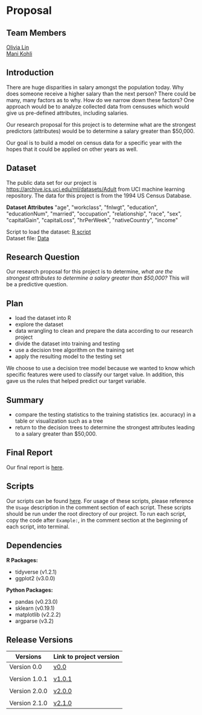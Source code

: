 # Proposal

## Team Members

[Olivia Lin](https://github.com/olivia-lin) <br>
[Mani Kohli](https://github.com/ksm45)


## Introduction
There are huge disparities in salary amongst the population today. Why does someone receive a higher salary than the next person? There could be many, many factors as to why.  How do we narrow down these factors?  One approach would be to analyze collected data from censuses which would give us pre-defined attributes, including salaries. 

Our research proposal for this project is to determine what are the strongest predictors (attributes) would be to determine a salary greater than $50,000.  

Our goal is to build a model on census data for a specific year with the hopes that it could be applied on other years as well.

## Dataset
The public data set for our project is https://archive.ics.uci.edu/ml/datasets/Adult from UCI machine learning repository. The data for this project is from the 1994 US Census Database. 

**Dataset Attributes**
"age", "workclass", "fnlwgt", "education", "educationNum", "married", "occupation", "relationship", "race",  "sex", "capitalGain", "capitalLoss", "hrPerWeek", "nativeCountry", "income"

Script to load the dataset: [R script](hhttps://github.com/UBC-MDS/DSCI_522_Income_Prediction/tree/master/src)  
Dataset file: [Data](https://github.com/UBC-MDS/DSCI_522_Income_Prediction/tree/master/data)  

## Research Question
Our research proposal for this project is to determine, *what are the strongest attributes to determine a salary greater than $50,000?* This will be a predictive question.

## Plan
- load the dataset into R 
- explore the dataset
- data wrangling to clean and prepare the data according to our research project
- divide the dataset into training and testing
- use a decision tree algorithm on the training set
- apply the resulting model to the testing set

We choose to use a decision tree model because we wanted to know which specific features were used to classify our target value. In addition, this gave us the rules that helped predict our target variable.

## Summary
- compare the testing statistics to the training statistics (ex. accuracy) in a table or visualization such as a tree
- return to the decision trees to determine the strongest attributes leading to a salary greater than $50,000.  

## Final Report
Our final report is [here](https://github.com/UBC-MDS/DSCI_522_Income_Prediction/blob/master/doc/final_report.md).

## Scripts
Our scripts can be found [here](https://github.com/UBC-MDS/DSCI_522_Income_Prediction/tree/master/src). For usage of these scripts, please reference the `Usage` description in the comment section of each script. These scripts should be run under the root directory of our project. To run each script, copy the code after `Example:`, in the comment section at the beginning of each script, into terminal.

## Dependencies

**R Packages:** 

- tidyverse (v1.2.1)
- ggplot2 (v3.0.0)

**Python Packages:**
- pandas (v0.23.0)
- sklearn (v0.19.1)
- matplotlib (v2.2.2)
- argparse (v3.2)

## Release Versions  

| Versions | Link to project version |
| ---- | ---------------|
| Version 0.0 | [v0.0](https://github.com/UBC-MDS/DSCI_522_Income_Prediction/tree/v0.0) |
|     |         |
| Version 1.0.1 | [v1.0.1](https://github.com/UBC-MDS/DSCI_522_Income_Prediction/tree/v1.0.1) |
|     |         |
| Version 2.0.0 | [v2.0.0](https://github.com/UBC-MDS/DSCI_522_Income_Prediction/tree/v.2.0.0) | 
|     |         |
| Version 2.1.0 | [v2.1.0]() |
